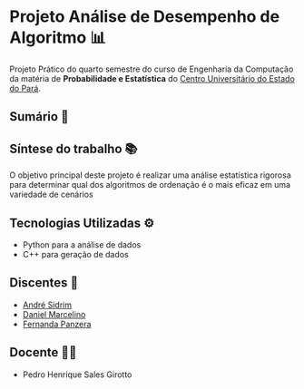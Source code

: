 # Projeto Análise de Desempenho de Algoritmo :bar_chart:

Projeto Prático do quarto semestre do curso de Engenharia da Computação da matéria de **Probabilidade e Estatística** do [Centro Universitário do Estado do Pará](https://www.cesupa.br/).

## Sumário :open_book:

## Síntese do trabalho :books:

 O objetivo principal deste projeto é realizar uma análise estatística rigorosa para determinar qual dos algoritmos de ordenação é o mais eficaz em uma variedade de cenários

## Tecnologias Utilizadas :gear:
- Python para a análise de dados
- C++ para geração de dados

## Discentes :pushpin:

- [André Sidrim](https://github.com/andresidrim)
- [Daniel Marcelino](https://github.com/DanielMarcelino65)
- [Fernanda Panzera](https://github.com/nandapanzera)

  
## Docente :man_teacher: 

- Pedro Henrique Sales Girotto
